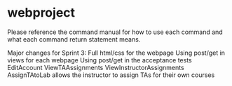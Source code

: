 # webproject
Please reference the command manual for how to use each command and what each command return statement means.

Major changes for Sprint 3:
Full html/css for the webpage
Using post/get in views for each webpage
Using post/get in the acceptance tests
EditAccount
ViewTAAssignments
ViewInstructorAssignments
AssignTAtoLab allows the instructor to assign TAs for their own courses
